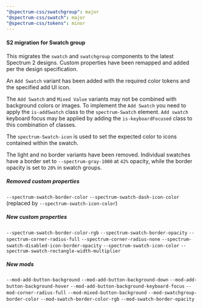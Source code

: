 ```yaml
---
"@spectrum-css/swatchgroup": major
"@spectrum-css/swatch": major
"@spectrum-css/tokens": minor
---
```


#### S2 migration for Swatch group

This migrates the `swatch` and `swatchgroup` components to the latest Spectrum 2 designs. Custom properties have been remapped and added per the design specification.

An `Add Swatch` variant has been added with the required color tokens and the specified add UI icon.

The `Add Swatch` and `Mixed Value` variants may not be combined with background colors or images. To implement the `Add Swatch` you need to apply the `is-addSwatch` class to the `spectrum-Swatch` element. `Add swatch` keyboard focus may be applied by adding the `is-keyboardFocused` class to this combination of classes.

The `spectrum-Swatch-icon` is used to set the expected color to icons contained within the swatch.

The light and no border variants have been removed. Individual swatches have a border set to `--spectrum-gray-1000` at `42%` opacity, while the border opacity is set to `20%` in swatch groups.

##### Removed custom properties

`--spectrum-swatch-border-color`
`--spectrum-swatch-dash-icon-color` (replaced by `--spectrum-swatch-icon-color`)

##### New custom properties

`--spectrum-swatch-border-color-rgb`
`--spectrum-swatch-border-opacity`
`--spectrum-corner-radius-full`
`--spectrum-corner-radius-none`
`--spectrum-swatch-disabled-icon-border-opacity`
`--spectrum-swatch-icon-color`
`--spectrum-swatch-rectangle-width-multiplier`

##### New mods

`--mod-add-button-background`
`--mod-add-button-background-down`
`--mod-add-button-background-hover`
`--mod-add-button-background-keyboard-focus`
`--mod-corner-radius-full`
`--mod-mixed-button-background`
`--mod-swatchgroup-border-color`
`--mod-swatch-border-color-rgb`
`--mod-swatch-border-opacity`
